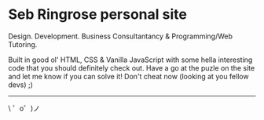 # Seb Ringrose personal site

Design. Development. Business Consultantancy & Programming/Web Tutoring.

Built in good ol' HTML, CSS & Vanilla JavaScript with some hella interesting code that you should definitely check out. Have a go at the puzle on the site and let me know if you can solve it! Don't cheat now (looking at you fellow devs) ;)

---

\ ゜o゜)ノ
